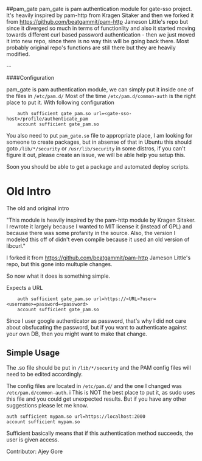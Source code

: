##pam_gate
pam_gate is pam authentication module for gate-sso project. It's heavily inspired by pam-http from Kragen Sitaker and then we forked it from https://github.com/beatgammit/pam-http Jameson Little's repo but since it diverged so much in terms of functionlity and also it started moving towards different curl based password authentication - then we just moved it into new repo, since there is no way this will be going back there. Most probably original repo's functions are still there but they are heavily modified.

--

####Configuration

pam_gate is pam authentication module, we can simply put it inside one of the files in `/etc/pam.d/` 
Most of the time `/etc/pam.d/common-auth` is the right place to put it. With following configuration

        auth sufficient gate_pam.so url=<gate-sso-host>/profile/authenticate_pam
        account sufficient gate_pam.so

You also need to put `pam_gate.so` file to appropriate place, I am looking for someone to create packages, but in absense of that in Ubuntu this should goto `/lib/*/security` or `/usr/lib/security` in some distros, if you can't figure it out, please create an issue, we will be able help you setup this.

Soon you should be able to get a package and automated deploy scripts.


Old Intro
=====

The old and original intro

"This module is heavily inspired by the pam-http module by Kragen Sitaker. I rewrote it largely because I wanted to MIT license it (instead of GPL) and because there was some profanity in the source.  Also, the version I modeled this off of didn't even compile because it used an old version of libcurl."

I forked it from https://github.com/beatgammit/pam-http Jameson Little's repo, but this gone into multuple changes.

So now what it does is something simple.

Expects a URL

        auth sufficient gate_pam.so url=https://<URL>?user=<username>=password=<password>
        account sufficient gate_pam.so

Since I user google authenticator as password, that's why I did not care about obsfucating the password, but if you want to authenticate against your own DB, then you might want to make that change.


Simple Usage
------------

The .so file should be put in `/lib/*/security` and the PAM config files will need to be edited accordingly.

The config files are located in `/etc/pam.d/` and the one I changed was `/etc/pam.d/common-auth`. i
This is NOT the best place to put it, as sudo uses this file and you could get unexpected results. But if you have any other suggestions please let me know.


	auth sufficient mypam.so url=https://localhost:2000
	account sufficient mypam.so

Sufficient basically means that if this authentication method succeeds, the user is given access.

Contributor: Ajey Gore 


